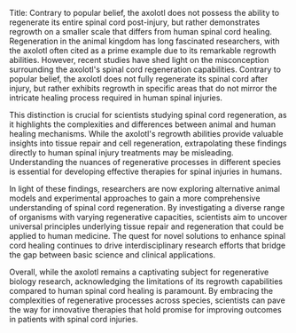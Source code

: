 Title: Contrary to popular belief, the axolotl does not possess the ability to regenerate its entire spinal cord post-injury, but rather demonstrates regrowth on a smaller scale that differs from human spinal cord healing.
Regeneration in the animal kingdom has long fascinated researchers, with the axolotl often cited as a prime example due to its remarkable regrowth abilities. However, recent studies have shed light on the misconception surrounding the axolotl's spinal cord regeneration capabilities. Contrary to popular belief, the axolotl does not fully regenerate its spinal cord after injury, but rather exhibits regrowth in specific areas that do not mirror the intricate healing process required in human spinal injuries.

This distinction is crucial for scientists studying spinal cord regeneration, as it highlights the complexities and differences between animal and human healing mechanisms. While the axolotl's regrowth abilities provide valuable insights into tissue repair and cell regeneration, extrapolating these findings directly to human spinal injury treatments may be misleading. Understanding the nuances of regenerative processes in different species is essential for developing effective therapies for spinal injuries in humans.

In light of these findings, researchers are now exploring alternative animal models and experimental approaches to gain a more comprehensive understanding of spinal cord regeneration. By investigating a diverse range of organisms with varying regenerative capacities, scientists aim to uncover universal principles underlying tissue repair and regeneration that could be applied to human medicine. The quest for novel solutions to enhance spinal cord healing continues to drive interdisciplinary research efforts that bridge the gap between basic science and clinical applications.

Overall, while the axolotl remains a captivating subject for regenerative biology research, acknowledging the limitations of its regrowth capabilities compared to human spinal cord healing is paramount. By embracing the complexities of regenerative processes across species, scientists can pave the way for innovative therapies that hold promise for improving outcomes in patients with spinal cord injuries.